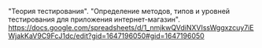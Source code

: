 "Теория тестирования".
"Определение методов, типов и уровней тестирования для приложения интернет-магазин". https://docs.google.com/spreadsheets/d/1_nmjkwQVdiNXVIssWggxzcuy7iEWjakKaV9C9FcJ1dc/edit?gid=1647196050#gid=1647196050
